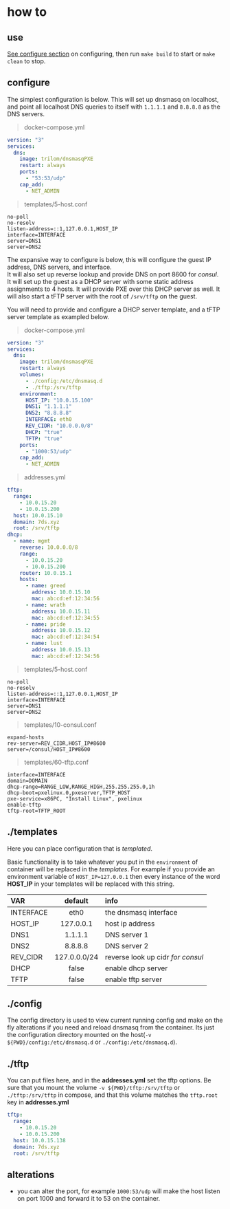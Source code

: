 # how to

## use

[See configure section](#configure) on configuring, then run `make build` to start or `make clean` to stop.

## configure

The simplest configuration is below. This will set up dnsmasq on localhost, and point all localhost DNS queries to itself with `1.1.1.1` and `8.8.8.8` as the DNS servers.

> docker-compose.yml

```yaml
version: "3"
services:
  dns:
    image: trilom/dnsmasqPXE
    restart: always
    ports:
      - "53:53/udp"
    cap_add:
      - NET_ADMIN
```

> templates/5-host.conf

```config
no-poll
no-resolv
listen-address=::1,127.0.0.1,HOST_IP
interface=INTERFACE
server=DNS1
server=DNS2
```

The expansive way to configure is below, this will configure the guest IP address, DNS servers, and interface.  
It will also set up reverse lookup and provide DNS on port 8600 for _consul_.
It will set up the guest as a DHCP server with some static address assignments to 4 hosts.
It will provide PXE over this DHCP server as well.
It will also start a tFTP server with the root of `/srv/tftp` on the guest.

You will need to provide and configure a DHCP server template, and a tFTP server template as exampled below.

> docker-compose.yml

```yaml
version: "3"
services:
  dns:
    image: trilom/dnsmasqPXE
    restart: always
    volumes:
      - ./config:/etc/dnsmasq.d
      - ./tftp:/srv/tftp
    environment:
      HOST_IP: "10.0.15.100"
      DNS1: "1.1.1.1"
      DNS2: "8.8.8.8"
      INTERFACE: eth0
      REV_CIDR: "10.0.0.0/8"
      DHCP: "true"
      TFTP: "true"
    ports:
      - "1000:53/udp"
    cap_add:
      - NET_ADMIN
```

> addresses.yml

```yaml
tftp:
  range:
    - 10.0.15.20
    - 10.0.15.200
  host: 10.0.15.10
  domain: 7ds.xyz
  root: /srv/tftp
dhcp:
  - name: mgmt
    reverse: 10.0.0.0/8
    range:
      - 10.0.15.20
      - 10.0.15.200
    router: 10.0.15.1
    hosts:
      - name: greed
        address: 10.0.15.10
        mac: ab:cd:ef:12:34:56
      - name: wrath
        address: 10.0.15.11
        mac: ab:cd:ef:12:34:55
      - name: pride
        address: 10.0.15.12
        mac: ab:cd:ef:12:34:54
      - name: lust
        address: 10.0.15.13
        mac: ab:cd:ef:12:34:56
```

> templates/5-host.conf

```config
no-poll
no-resolv
listen-address=::1,127.0.0.1,HOST_IP
interface=INTERFACE
server=DNS1
server=DNS2
```

> templates/10-consul.conf

```config
expand-hosts
rev-server=REV_CIDR,HOST_IP#8600
server=/consul/HOST_IP#8600
```

> templates/60-tftp.conf

```config
interface=INTERFACE
domain=DOMAIN
dhcp-range=RANGE_LOW,RANGE_HIGH,255.255.255.0,1h
dhcp-boot=pxelinux.0,pxeserver,TFTP_HOST
pxe-service=x86PC, "Install Linux", pxelinux
enable-tftp
tftp-root=TFTP_ROOT
```

## ./templates

Here you can place configuration that is _templated_.

Basic functionality is to take whatever you put in the `environment` of container will be replaced in the _templates_. For example if you provide an environment variable of `HOST_IP=127.0.0.1` then every instance of the word **HOST_IP** in your templates will be replaced with this string.

| VAR       |   default    | info                              |
| :-------- | :----------: | :-------------------------------- |
| INTERFACE |     eth0     | the dnsmasq interface             |
| HOST_IP   |  127.0.0.1   | host ip address                   |
| DNS1      |   1.1.1.1    | DNS server 1                      |
| DNS2      |   8.8.8.8    | DNS server 2                      |
| REV_CIDR  | 127.0.0.0/24 | reverse look up cidr _for consul_ |
| DHCP      |    false     | enable dhcp server                |
| TFTP      |    false     | enable tftp server                |

## ./config

The config directory is used to view current running config and make on the fly alterations if you need and reload dnsmasq from the container. Its just the configuration directory mounted on the host(`-v ${PWD}/config:/etc/dnsmasq.d` or `./config:/etc/dnsmasq.d`).

## ./tftp

You can put files here, and in the **addresses.yml** set the tftp options. Be sure that you mount the volume `-v ${PWD}/tftp:/srv/tftp` or `./tftp:/srv/tftp` in compose, and that this volume matches the `tftp.root` key in **addresses.yml**

```yaml
tftp:
  range:
    - 10.0.15.20
    - 10.0.15.200
  host: 10.0.15.138
  domain: 7ds.xyz
  root: /srv/tftp
```

## alterations

- you can alter the port, for example `1000:53/udp` will make the host listen on port 1000 and forward it to 53 on the container.
